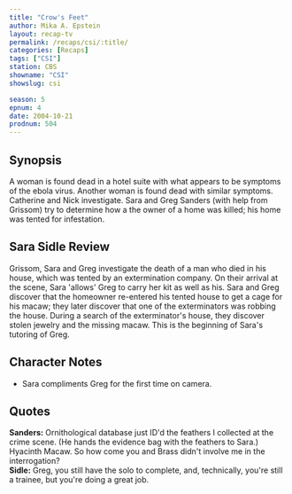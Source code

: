 ```yaml
---
title: "Crow's Feet"
author: Mika A. Epstein
layout: recap-tv
permalink: /recaps/csi/:title/
categories: [Recaps]
tags: ["CSI"]
station: CBS
showname: "CSI"
showslug: csi

season: 5  
epnum: 4 
date: 2004-10-21
prodnum: 504 
---
```


## Synopsis

A woman is found dead in a hotel suite with what appears to be symptoms of the ebola virus. Another woman is found dead with similar symptoms. Catherine and Nick investigate. Sara and Greg Sanders (with help from Grissom) try to determine how a the owner of a home was killed; his home was tented for infestation.

## Sara Sidle Review

Grissom, Sara and Greg investigate the death of a man who died in his house, which was tented by an extermination company. On their arrival at the scene, Sara 'allows' Greg to carry her kit as well as his. Sara and Greg discover that the homeowner re-entered his tented house to get a cage for his macaw; they later discover that one of the exterminators was robbing the house. During a search of the exterminator's house, they discover stolen jewelry and the missing macaw. This is the beginning of Sara's tutoring of Greg.

## Character Notes

* Sara compliments Greg for the first time on camera.

## Quotes

**Sanders:** Ornithological database just ID'd the feathers I collected at the crime scene. (He hands the evidence bag with the feathers to Sara.) Hyacinth Macaw. So how come you and Brass didn't involve me in the interrogation?  
**Sidle:** Greg, you still have the solo to complete, and, technically, you're still a trainee, but you're doing a great job.